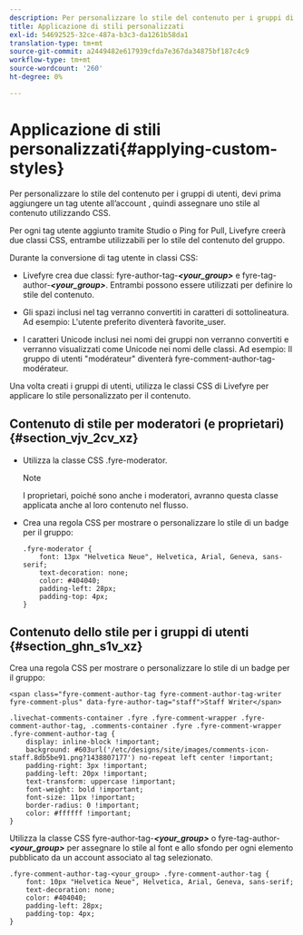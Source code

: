 ```yaml
---
description: Per personalizzare lo stile del contenuto per i gruppi di utenti, devi prima aggiungere un tag utente all’account , quindi assegnare uno stile al contenuto utilizzando CSS.
title: Applicazione di stili personalizzati
exl-id: 54692525-32ce-487a-b3c3-da1261b58da1
translation-type: tm+mt
source-git-commit: a2449482e617939cfda7e367da34875bf187c4c9
workflow-type: tm+mt
source-wordcount: '260'
ht-degree: 0%

---
```


# Applicazione di stili personalizzati{#applying-custom-styles}

Per personalizzare lo stile del contenuto per i gruppi di utenti, devi prima aggiungere un tag utente all’account , quindi assegnare uno stile al contenuto utilizzando CSS.

Per ogni tag utente aggiunto tramite Studio o Ping for Pull, Livefyre creerà due classi CSS, entrambe utilizzabili per lo stile del contenuto del gruppo.

Durante la conversione di tag utente in classi CSS:

* Livefyre crea due classi: fyre-author-tag-***&lt;your_group>*** e fyre-tag-author-***&lt;your_group>***. Entrambi possono essere utilizzati per definire lo stile del contenuto.

* Gli spazi inclusi nel tag verranno convertiti in caratteri di sottolineatura. Ad esempio: L&#39;utente preferito diventerà favorite_user.
* I caratteri Unicode inclusi nei nomi dei gruppi non verranno convertiti e verranno visualizzati come Unicode nei nomi delle classi. Ad esempio: Il gruppo di utenti &quot;modérateur&quot; diventerà fyre-comment-author-tag-modérateur.

Una volta creati i gruppi di utenti, utilizza le classi CSS di Livefyre per applicare lo stile personalizzato per il contenuto.

## Contenuto di stile per moderatori (e proprietari) {#section_vjv_2cv_xz}

* Utilizza la classe CSS .fyre-moderator.

   >[!NOTE]
   >
   >I proprietari, poiché sono anche i moderatori, avranno questa classe applicata anche al loro contenuto nel flusso.

* Crea una regola CSS per mostrare o personalizzare lo stile di un badge per il gruppo:

   ```
   .fyre-moderator { 
       font: 13px "Helvetica Neue", Helvetica, Arial, Geneva, sans-serif; 
       text-decoration: none; 
       color: #404040; 
       padding-left: 28px; 
       padding-top: 4px; 
   }
   ```

## Contenuto dello stile per i gruppi di utenti {#section_ghn_s1v_xz}

Crea una regola CSS per mostrare o personalizzare lo stile di un badge per il gruppo:

```
<span class="fyre-comment-author-tag fyre-comment-author-tag-writer fyre-comment-plus" data-fyre-author-tag="staff">Staff Writer</span>
```

```
.livechat-comments-container .fyre .fyre-comment-wrapper .fyre-comment-author-tag, .comments-container .fyre .fyre-comment-wrapper .fyre-comment-author-tag { 
    display: inline-block !important; 
    background: #603url('/etc/designs/site/images/comments-icon-staff.8db5be91.png?1438807177') no-repeat left center !important; 
    padding-right: 3px !important; 
    padding-left: 20px !important; 
    text-transform: uppercase !important; 
    font-weight: bold !important; 
    font-size: 11px !important; 
    border-radius: 0 !important; 
    color: #ffffff !important; 
}
```

Utilizza la classe CSS fyre-author-tag-***&lt;your_group>*** o fyre-tag-author-***&lt;your_group>*** per assegnare lo stile al font e allo sfondo per ogni elemento pubblicato da un account associato al tag selezionato.

```
.fyre-comment-author-tag-<your_group> .fyre-comment-author-tag { 
    font: 10px "Helvetica Neue", Helvetica, Arial, Geneva, sans-serif; 
    text-decoration: none; 
    color: #404040; 
    padding-left: 28px; 
    padding-top: 4px; 
}
```
